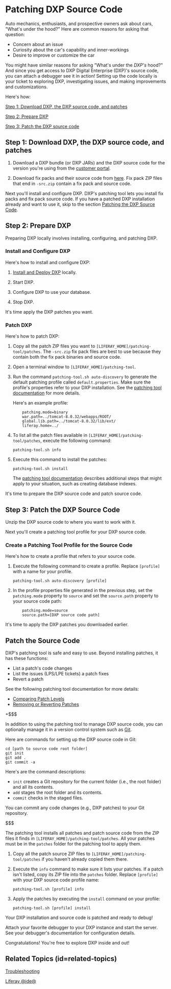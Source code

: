 # Patching DXP Source Code [](id=patching-dxp-source-code)

Auto mechanics, enthusiasts, and prospective owners ask about cars, "What's
under the hood?" Here are common reasons for asking that question:

-   Concern about an issue
-   Curiosity about the car's capability and inner-workings
-   Desire to improve or customize the car

You might have similar reasons for asking "What's under the *DXP's* hood?" And
since you get access to DXP Digital Enterprise (DXP)'s source code, you can
attach a debugger see it in action! Setting up the code locally is your ticket
to exploring DXP, investigating issues, and making improvements and
customizations.

Here's how:

[Step 1: Download DXP, the DXP source code, and patches](#download-dxp-the-dxp-source-code-and-patches)

[Step 2: Prepare DXP](#prepare-dxp)

[Step 3: Patch the DXP source code](#patch-the-dxp-source-code)

## Step 1: Download DXP, the DXP source code, and patches [](id=download-dxp-the-dxp-source-code-and-patches)

1.  Download a DXP bundle (or DXP JARs) and the DXP source code for the version
    you're using from the [customer
    portal](https://web.liferay.com/group/customer/dxp).

2.  Download fix packs and their source code from
    [here](https://web.liferay.com/group/customer/dxp/downloads/digital-enterprise/fix-packs).
    Fix pack ZIP files that end in `-src.zip` contain a fix pack and source
    code.

Next you'll install and configure DXP. DXP's patching tool lets you install fix
packs and fix pack source code. If you have a patched DXP installation already
and want to use it, skip to the section
[Patching the DXP Source Code](#patch-the-dxp-source-code).

## Step 2: Prepare DXP [](id=prepare-dxp)

Preparing DXP locally involves installing, configuring, and patching DXP. 

### Install and Configure DXP [](id=install-and-configure-dxp)

Here's how to install and configure DXP: 

1.   [Install and Deploy DXP](/discover/deployment/-/knowledge_base/7-0/deploying-liferay-portal)
locally. 

2.  Start DXP.

3.  Configure DXP to use your database. 

4.  Stop DXP.

It's time apply the DXP patches you want.

### Patch DXP [](id=patch-dxp)

Here's how to patch DXP:

1.  Copy all the patch ZIP files you want to
    `[LIFERAY_HOME]/patching-tool/patches`. The `-src.zip` fix pack files are
    best to use because they contain both the fix pack binaries and source code. 

2.  Open a terminal window to `[LIFERAY_HOME]/patching-tool`.

3.  Run the command `patching-tool.sh auto-discovery` to generate the default
    patching profile called `default.properties`. Make sure the profile's
    properties refer to your DXP installation. See the
    [patching tool documentation](/discover/deployment/-/knowledge_base/7-0/patching-tool)
    for more details.

    Here's an example profile:

            patching.mode=binary
            war.path=../tomcat-8.0.32/webapps/ROOT/
            global.lib.path=../tomcat-8.0.32/lib/ext/
            liferay.home=../

4.  To list all the patch files available in
    `[LIFERAY_HOME]/patching-tool/patches`, execute the following command:

        patching-tool.sh info

5.  Execute this command to install the patches:

        patching-tool.sh install

    The
    [patching tool documentation](/discover/deployment/-/knowledge_base/7-0/patching-tool)
    describes additional steps that might apply to your situation, such as
    creating database indexes.

It's time to prepare the DXP source code and patch source code. 

## Step 3: Patch the DXP Source Code [](id=patch-the-dxp-source-code)

Unzip the DXP source code to where you want to work with it. 

Next you'll create a patching tool profile for your DXP source code. 

### Create a Patching Tool Profile for the Source Code [](id=create-a-patching-tool-profile-for-the-source-code)

Here's how to create a profile that refers to your source code. 

1.  Execute the following command to create a profile. Replace `[profile]` with
    a name for your profile. 

        patching-tool.sh auto-discovery [profile]
 
2.  In the profile properties file generated in the previous step, set the
    `patching.mode` property to `source` and set the `source.path` property to
    your source code path:

            patching.mode=source
            source.path=[DXP source code path]

It's time to apply the DXP patches you downloaded earlier. 

## Patch the Source Code [](id=patch-the-source-code)

DXP's patching tool is safe and easy to use. Beyond installing patches, it has
these functions:

-   List a patch's code changes
-   List the issues (LPS/LPE tickets) a patch fixes
-   Revert a patch

See the following patching tool documentation for more details:

-   [Comparing Patch Levels](/discover/deployment/-/knowledge_base/7-0/patching-tool#comparing-patch-levels)
-   [Removing or Reverting Patches](/discover/deployment/-/knowledge_base/7-0/patching-tool#removing-or-reverting-patches)

+$$$

In addition to using the patching tool to manage DXP source code, you can
optionally manage it in a version control system such as
[Git](https://git-scm.com/). 

Here are commands for setting up the DXP source code in Git:

    cd [path to source code root folder]
    git init
    git add .
    git commit -a

Here's are the command descriptions:

-   `init` creates a Git repository for the current folder (i.e., the root
    folder) and all its contents.
-   `add` stages the root folder and its contents.
-   `commit` checks in the staged files.

You can commit any code changes (e.g., DXP patches) to your Git repository. 

$$$

The patching tool installs all patches and patch source code from the ZIP files
it finds in `[LIFERAY_HOME]/patching-tool/patches`. All your patches must be in
the `patches` folder for the patching tool to apply them. 

1.  Copy all the patch source ZIP files to 
    `[LIFERAY_HOME]/patching-tool/patches` if you haven't already copied them
    there. 

2.  Execute the `info` command to make sure it lists your patches. If a patch
    isn't listed, copy its ZIP file into the `patches` folder. Replace
    `[profile]` with your DXP source code profile name:

        patching-tool.sh [profile] info

3.  Apply the patches by executing the `install` command on your profile:

        patching-tool.sh [profile] install

Your DXP installation and source code is patched and ready to debug!

Attach your favorite debugger to your DXP instance and start the server. See
your debugger's documentation for configuration details.

Congratulations! You're free to explore DXP inside and out!

## Related Topics (id=related-topics) [](id=related-topics-idrelated-topics)

[Troubleshooting](/develop/tutorials/-/knowledge_base/7-0/troubleshooting)

[Liferay @ide@](/develop/tutorials/-/knowledge_base/7-0/liferay-ide)
